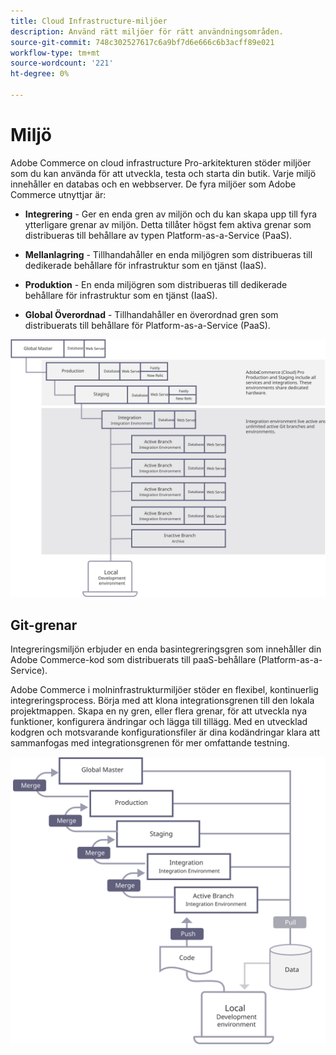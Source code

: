 ```yaml
---
title: Cloud Infrastructure-miljöer
description: Använd rätt miljöer för rätt användningsområden.
source-git-commit: 748c302527617c6a9bf7d6e666c6b3acff89e021
workflow-type: tm+mt
source-wordcount: '221'
ht-degree: 0%

---
```



# Miljö

Adobe Commerce on cloud infrastructure Pro-arkitekturen stöder miljöer som du kan använda för att utveckla, testa och starta din butik. Varje miljö innehåller en databas och en webbserver. De fyra miljöer som Adobe Commerce utnyttjar är:

- **Integrering** - Ger en enda gren av miljön och du kan skapa upp till fyra ytterligare grenar av miljön. Detta tillåter högst fem aktiva grenar som distribueras till behållare av typen Platform-as-a-Service (PaaS).

- **Mellanlagring** - Tillhandahåller en enda miljögren som distribueras till dedikerade behållare för infrastruktur som en tjänst (IaaS).

- **Produktion** - En enda miljögren som distribueras till dedikerade behållare för infrastruktur som en tjänst (IaaS).

- **Global Överordnad** - Tillhandahåller en överordnad gren som distribuerats till behållare för Platform-as-a-Service (PaaS).

![Diagram som visar relationen mellan Adobe Commerce-molnmiljöer](../../../assets/playbooks/environment-diagram.svg)

## Git-grenar

Integreringsmiljön erbjuder en enda basintegreringsgren som innehåller din Adobe Commerce-kod som distribuerats till paaS-behållare (Platform-as-a-Service).

Adobe Commerce i molninfrastrukturmiljöer stöder en flexibel, kontinuerlig integreringsprocess. Börja med att klona integrationsgrenen till den lokala projektmappen. Skapa en ny gren, eller flera grenar, för att utveckla nya funktioner, konfigurera ändringar och lägga till tillägg. Med en utvecklad kodgren och motsvarande konfigurationsfiler är dina kodändringar klara att sammanfogas med integrationsgrenen för mer omfattande testning.

![Bild som visar den Git-baserade förgreningsstrategin för molnmiljöer i Adobe Commerce](../../../assets/playbooks/branching-diagram.svg)
